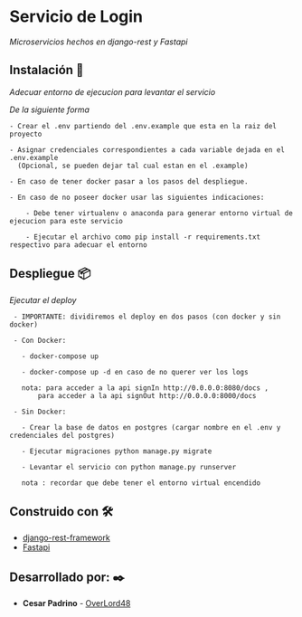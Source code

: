 # Servicio de Login
_Microservicios hechos en django-rest y Fastapi_

## Instalación 🔧

_Adecuar entorno de ejecucion para levantar el servicio_

_De la siguiente forma_

```
- Crear el .env partiendo del .env.example que esta en la raiz del proyecto

- Asignar credenciales correspondientes a cada variable dejada en el .env.example 
  (Opcional, se pueden dejar tal cual estan en el .example)

- En caso de tener docker pasar a los pasos del despliegue.

- En caso de no poseer docker usar las siguientes indicaciones:

    - Debe tener virtualenv o anaconda para generar entorno virtual de ejecucion para este servicio

    - Ejecutar el archivo como pip install -r requirements.txt respectivo para adecuar el entorno
```

## Despliegue 📦

_Ejecutar el deploy_
 ``` 
  - IMPORTANTE: dividiremos el deploy en dos pasos (con docker y sin docker)

  - Con Docker:
  
    - docker-compose up

    - docker-compose up -d en caso de no querer ver los logs

    nota: para acceder a la api signIn http://0.0.0.0:8080/docs ,
        para acceder a la api signOut http://0.0.0.0:8000/docs
  
  - Sin Docker:

    - Crear la base de datos en postgres (cargar nombre en el .env y credenciales del postgres)
  
    - Ejecutar migraciones python manage.py migrate

    - Levantar el servicio con python manage.py runserver

    nota : recordar que debe tener el entorno virtual encendido
 ```

## Construido con 🛠️


* [django-rest-framework](https://www.django-rest-framework.org/) 
* [Fastapi](https://fastapi.tiangolo.com/) 

## Desarrollado por: ✒️

* **Cesar Padrino** - [OverLord48](https://github.com/OverLord48)